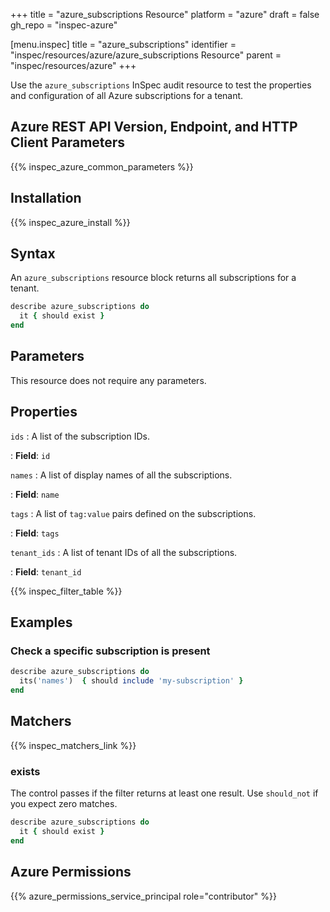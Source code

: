 +++
title = "azure_subscriptions Resource"
platform = "azure"
draft = false
gh_repo = "inspec-azure"

[menu.inspec]
title = "azure_subscriptions"
identifier = "inspec/resources/azure/azure_subscriptions Resource"
parent = "inspec/resources/azure"
+++

Use the `azure_subscriptions` InSpec audit resource to test the properties and configuration of all Azure subscriptions for a tenant.

## Azure REST API Version, Endpoint, and HTTP Client Parameters

{{% inspec_azure_common_parameters %}}

## Installation

{{% inspec_azure_install %}}

## Syntax

An `azure_subscriptions` resource block returns all subscriptions for a tenant.

```ruby
describe azure_subscriptions do
  it { should exist }
end
```

## Parameters

This resource does not require any parameters.

## Properties

`ids`
: A list of the subscription IDs.

: **Field**: `id`

`names`
: A list of display names of all the subscriptions.

: **Field**: `name`

`tags`
: A list of `tag:value` pairs defined on the subscriptions.

: **Field**: `tags`

`tenant_ids`
: A list of tenant IDs of all the subscriptions.

: **Field**: `tenant_id`

{{% inspec_filter_table %}}

## Examples

### Check a specific subscription is present

```ruby
describe azure_subscriptions do
  its('names')  { should include 'my-subscription' }
end
```

## Matchers

{{% inspec_matchers_link %}}

### exists

The control passes if the filter returns at least one result. Use `should_not` if you expect zero matches.

```ruby
describe azure_subscriptions do
  it { should exist }
end
```

## Azure Permissions

{{% azure_permissions_service_principal role="contributor" %}}

